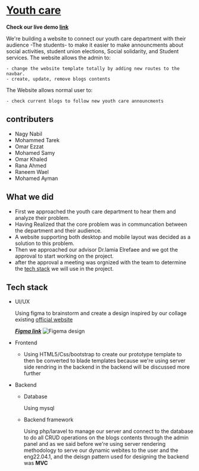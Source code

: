 # [Youth care](https://youthcare.meemdtt.com/)
**Check our live demo [link](https://youthcare.meemdtt.com/)**


We're building a website to connect our youth care department with their audience -The students- to make it easier to make announcments about social activities, student union elections, Social solidarity, and Student services.
The website allows the admin to:

    - change the website template totally by adding new routes to the navbar.
    - create, update, remove blogs contents 

The Website allows normal user to:

    - check current blogs to follow new youth care announcments

## contributers
- Nagy Nabil
- Mohammed Tarek
- Omar Ezzat
- Mohamed Samy
- Omar Khaled
- Rana Ahmed
- Raneem Wael
- Mohamed Ayman

## What we did
- First we approached the youth care department to hear them and analyze their problem.
- Having Realized that the core problem was in communcation between the department and their audience.
- A website supporting both desktop and mobile layout was decided as a solution to this problem.
- Then we approached our advisor Dr.lamia Elrefaee and we got the approval to start working on the project.
- after the approval a meeting was orgnized  with the team to determine the [tech stack](#tech-stack) we will use in the project. 
## Tech stack
- UI/UX

     Using figma to brainstorm and create a design inspired by our collage existing [official website](https://feng.bu.edu.eg/index.php/students/youth-care)

    [***Figma link***](https://www.figma.com/file/y4AtAp9wnCOHRtZDUUL9P5/Youth-care-Webpage?node-id=0%3A1)
    ![Figema design](./images/mainTemplate.png)
- Frontend

    - Using HTML5/Css/bootstrap to create our prototype template to then be converted to blade      templates because we're using server side rendring in the backend
    in the backend will be discussed more further
- Backend

    - Database

        Using mysql
    - Backend framework

        Using php/laravel to manage our server and connect to the database to do all CRUD operations on the blogs contents through the admin panel and as we said before we're using server rendering methodology to serve our dynamic webites to the user and the eng22.04.1, and the deisgn pattern used for designing the backend was **MVC**
